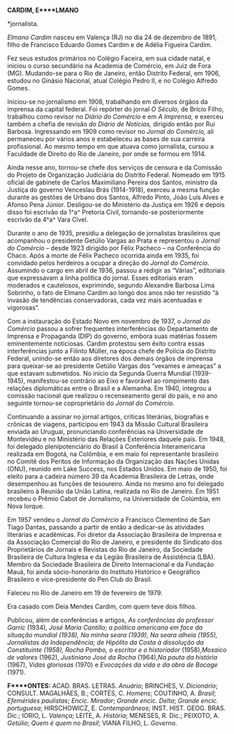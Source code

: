 **CARDIM, E****LMANO**

\*jornalista.

*Elmano Cardim* nasceu em Valença (RJ) no dia 24 de dezembro de 1891,
filho de Francisco Eduardo Gomes Cardim e de Adélia Figueira Cardim.

Fez seus estudos primários no Colégio Faceira, em sua cidade natal, e
iniciou o curso secundário na Academia de Comércio, em Juiz de Fora
(MG). Mudando-se para o Rio de Janeiro, então Distrito Federal, em 1906,
estudou no Ginásio Nacional, atual Colégio Pedro II, e no Colégio
Alfredo Gomes.

Iniciou-se no jornalismo em 1908, trabalhando em diversos órgãos da
imprensa da capital federal. Foi repórter do jornal *O Século,* de
Brício Filho, trabalhou como revisor no *Diário do Comércio* e em *A*
*Imprensa,* e exerceu também a chefia de revisão *do Diário de
Notícias,* dirigido então por Rui Barbosa. Ingressando em 1909 como
revisor no *Jornal do Comércio,* ali permaneceu por vários anos e
estabeleceu as bases de sua carreira profissional. Ao mesmo tempo em que
atuava como jornalista, cursou a Faculdade de Direito do Rio de Janeiro,
por onde se formou em 1914.

Ainda nesse ano, tornou-se chefe dos serviços de censura e da Comissão
do Projeto de Organização Judiciária do Distrito Federal. Nomeado em
1915 oficial de gabinete de Carlos Maximiliano Pereira dos Santos,
ministro da Justiça do governo Venceslau Brás (1914-1918), exerceu a
mesma função durante as gestões de Urbano dos Santos, Alfredo Pinto,
João Luís Alves e Afonso Pena Júnior. Desligou-se do Ministério da
Justiça em 1926 e depois disso foi escrivão da 1^a^ Pretoria Civil,
tornando-se posteriormente escrivão da 4^a^ Vara Cível.

Durante o ano de 1935, presidiu a delegação de jornalistas brasileiros
que acompanhou o presidente Getúlio Vargas ao Prata e representou o
*Jornal do Comércio –* desde 1923 dirigido por Félix Pacheco *–* na
Conferência do Chaco. Após a morte de Félix Pacheco ocorrida ainda em
1935, foi convidado pelos herdeiros a ocupar a direção do *Jornal do
Comércio.* Assumindo o cargo em abril de 1936, passou a redigir as
“Várias”, editoriais que expressavam a linha política do jornal. Esses
editoriais eram moderados e cautelosos, exprimindo, segundo Alexandre
Barbosa Lima Sobrinho, o fato de Elmano Cardim ao longo dos anos não ter
resistido “à invasão de tendências conservadoras, cada vez mais
acentuadas e vigorosas”.

Com a instauração do Estado Novo em novembro de 1937, o *Jornal do
Comércio* passou a sofrer frequentes interferências do Departamento de
Imprensa e Propaganda (DIP) do governo, embora suas matérias fossem
eminentemente noticiosas. Cardim protestou sem êxito contra essas
interferências junto a Filinto Müller, na época chefe de Polícia do
Distrito Federal, unindo-se então aos diretores dos demais órgãos de
imprensa para queixar-se ao presidente Getúlio Vargas dos “vexames e
ameaças” a que estavam submetidos. No início da Segunda Guerra Mundial
(1939-1945), manifestou-se contrário ao Eixo e favorável ao rompimento
das relações diplomáticas entre o Brasil e a Alemanha. Em 1940, integrou
a comissão nacional que realizou o recenseamento geral do país, e no ano
seguinte tornou-se coproprietário do *Jornal do Comércio.*

Continuando a assinar no jornal artigos, críticas literárias, biografias
e crônicas de viagens, participou em 1943 da Missão Cultural Brasileira
enviada ao Uruguai, pronunciando conferências na Universidade de
Montevidéu e no Ministério das Relações Exteriores daquele país. Em
1948, foi delegado plenipotenciário do Brasil à Conferência
Interamericana realizada em Bogotá, na Colômbia, e em maio foi
representante brasileiro no Comitê dos Peritos de Informação da
Organização das Nações Unidas (ONU), reunido em Lake Success, nos
Estados Unidos. Em maio de 1950, foi eleito para a cadeira número 39 da
Academia Brasileira de Letras, onde desempenhou as funções de
tesoureiro. Ainda no mesmo ano foi delegado brasileiro à Reunião da
União Latina, realizada no Rio de Janeiro. Em 1951 recebeu o Prêmio
Cabot de Jornalismo, na Universidade de Colúmbia, em Nova Iorque.

Em 1957 vendeu o *Jornal do Comércio* a Francisco Clementino de San
Tiago Dantas, passando a partir de então a dedicar-se às atividades
literárias e acadêmicas. Foi diretor da Associação Brasileira de
Imprensa e da Associação Comercial do Rio de Janeiro, e presidente do
Sindicato dos Proprietários de Jornais e Revistas do Rio de Janeiro, da
Sociedade Brasileira de Cultura Inglesa e da Legião Brasileira de
Assistência (LBA). Membro da Sociedade Brasileira de Direito
Internacional e da Fundação Mauá, foi ainda sócio-honorário do Instituto
Histórico e Geográfico Brasileiro e vice-presidente do Pen Club do
Brasil.

Faleceu no Rio de Janeiro em 19 de fevereiro de 1979.

Era casado com Deia Mendes Cardim, com quem teve dois filhos.

Publicou, além de conferências e artigos, *As conferências do professor
Garric* (1934)*,* *José Maria Cantillo; a política americana em* *face
da situação mundial (*1938), *Na minha* *seara* (1939), *Na seara
alheia* (1955), *Jornalistas da Independência; de Hipólito da Costa à
dissolução da Constituinte* (1958*), Rocha* *Pombo, o escritor e o
historiador* (1958),*Mosaico de valores* (1962), *Justiniano José da*
*Rocha* (1964),*Na pauta da história* (1967), *Vidas gloriosas* (1970) e
*Evocações da vida e* *da obra de Bocage* (1971).

**F****ONTES:** ACAD. BRAS. LETRAS. *Anuário*; BRINCHES, V.
*Dicionário*; CONSULT. MAGALHÃES, B.; CORTÉS, C. *Homens*; COUTINHO, A.
*Brasil*; *Efemérides paulistas*; *Encic. Mirador*; *Grande encic.
Delta*; *Grande encic. portuguesa*; HIRSCHOWICZ, E. *Contemporâneos*;
INST. HIST. GEOG. BRAS. *Dic*.; IORIO, L. *Valença*; LEITE, A.
*História*; MENESES, R. Dic.; PEIXOTO, A. *Getúlio*; *Quem é quem no
Brasil*; VIANA FILHO, L. *Governo*.
